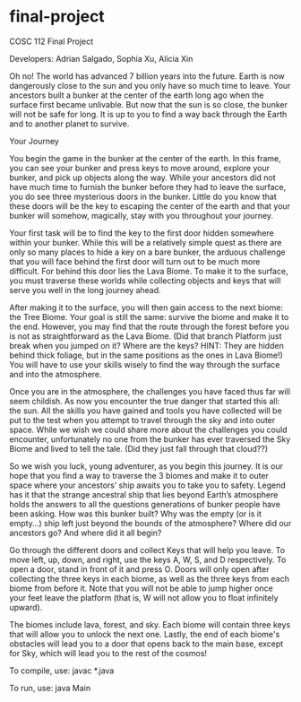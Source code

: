 # final-project
COSC 112 Final Project

Developers: Adrian Salgado, Sophia Xu, Alicia Xin

Oh no! The world has advanced 7 billion years into the future. Earth is now dangerously close to the sun and you only have so much time to leave. Your ancestors built a bunker at the center of the earth long ago when the surface first became unlivable. But now that the sun is so close, the bunker will not be safe for long. It is up to you to find a way back through the Earth and to another planet to survive.

Your Journey

You begin the game in the bunker at the center of the earth. In this frame, you can see your bunker and press keys to move around, explore your bunker, and pick up objects along the way. While your ancestors did not have much time to furnish the bunker before they had to leave the surface, you do see three mysterious doors in the bunker. Little do you know that these doors will be the key to escaping the center of the earth and that your bunker will somehow, magically, stay with you throughout your journey.

Your first task will be to find the key to the first door hidden somewhere within your bunker. While this will be a relatively simple quest as there are only so many places to hide a key on a bare bunker, the arduous challenge that you will face behind the first door will turn out to be much more difficult. For behind this door lies the Lava Biome. To make it to the surface, you must traverse these worlds while collecting objects and keys that will serve you well in the long journey ahead.

After making it to the surface, you will then gain access to the next biome: the Tree Biome. Your goal is still the same: survive the biome and make it to the end. However, you may find that the route through the forest before you is not as straightforward as the Lava Biome. (Did that branch Platform just break when you jumped on it? Where are the keys? HINT: They are hidden behind thick foliage, but in the same positions as the ones in Lava Biome!) You will have to use your skills wisely to find the way through the surface and into the atmosphere.

Once you are in the atmosphere, the challenges you have faced thus far will seem childish. As now you encounter the true danger that started this all: the sun. All the skills you have gained and tools you have collected will be put to the test when you attempt to travel through the sky and into outer space. While we wish we could share more about the challenges you could encounter, unfortunately no one from the bunker has ever traversed the Sky Biome and lived to tell the tale. (Did they just fall through that cloud??)

So we wish you luck, young adventurer, as you begin this journey. It is our hope that you find a way to traverse the 3 biomes and make it to outer space where your ancestors’ ship awaits you to take you to safety. Legend has it that the strange ancestral ship that lies beyond Earth’s atmosphere holds the answers to all the questions generations of bunker people have been asking. How was this bunker built? Why was the empty (or is it empty…) ship left just beyond the bounds of the atmosphere? Where did our ancestors go? And where did it all begin?

Go through the different doors and collect Keys that will help you leave. To move left, up, down, and right, use the keys A, W, S, and D respectively. To open a door, stand in front of it and press O. Doors will only open after collecting the three keys in each biome, as well as the three keys from each biome from before it. Note that you will not be able to jump higher once your feet leave the platform (that is, W will not allow you to float infinitely upward). 

The biomes include lava, forest, and sky. Each biome will contain three keys that will allow you to unlock the next one. Lastly, the end of each biome's obstacles will lead you to a door that opens back to the main base, except for Sky, which will lead you to the rest of the cosmos!

To compile, use:
javac *.java

To run, use:
java Main
